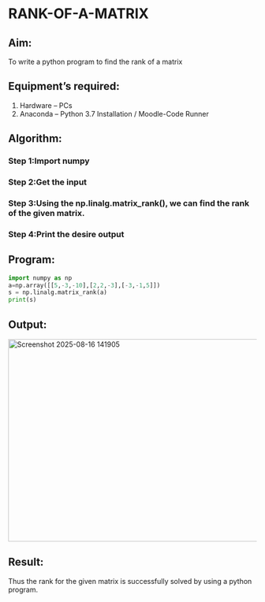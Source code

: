 # RANK-OF-A-MATRIX
## Aim:
To write a python program to find the rank of a matrix
## Equipment’s required:
1. 	Hardware – PCs
2. 	Anaconda – Python 3.7 Installation / Moodle-Code Runner
## Algorithm:
### Step 1:Import numpy 
### Step 2:Get the input
### Step 3:Using the np.linalg.matrix_rank(), we can find the rank of the given matrix.
### Step 4:Print the desire output
## Program:
```python
import numpy as np
a=np.array([[5,-3,-10],[2,2,-3],[-3,-1,5]])
s = np.linalg.matrix_rank(a)
print(s)
```
## Output:
<img width="1276" height="411" alt="Screenshot 2025-08-16 141905" src="https://github.com/user-attachments/assets/69dbbb0e-e615-43ef-8f86-557ebfb04e56" />

## Result:
Thus the rank for the given matrix is successfully solved by  using a python program.

